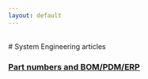 ```yaml
---
layout: default
---
```


<br> 
# System Engineering articles

### <a href="https://hvleifsson.github.io/articles_syseng/part_numbers_BOM_PDM_ERP">Part numbers and BOM/PDM/ERP</a> 

















<br> 
 
<br> 
 
<br> 
 
<br> 
 
<br> 
 
<br> 
 
<br> 
 
<br> 
 
<br> 

<br> 
 
<br> 
 
<br> 
 
<br> 
 
<br> 
 
<br> 
 
<br> 
 
<br> 
 
<br> 
